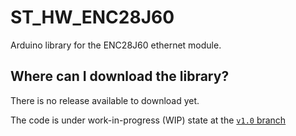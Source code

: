 # ST_HW_ENC28J60
Arduino library for the ENC28J60 ethernet module.

## Where can I download the library?
There is no release available to download yet.

The code is under work-in-progress (WIP) state at the [`v1.0` branch](https://github.com/Spaguetron/ST_HW_ENC28J60/tree/v1.0)
